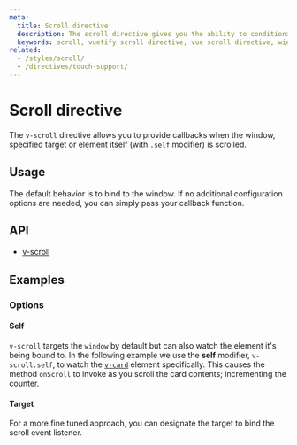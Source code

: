 ```yaml
---
meta:
  title: Scroll directive
  description: The scroll directive gives you the ability to conditionally invoke methods when the screen or an element are scrolled.
  keywords: scroll, vuetify scroll directive, vue scroll directive, window scroll directive
related:
  - /styles/scroll/
  - /directives/touch-support/
---
```


# Scroll directive

The `v-scroll` directive allows you to provide callbacks when the window, specified target or element itself (with `.self` modifier) is scrolled.

<entry-ad />

## Usage

The default behavior is to bind to the window. If no additional configuration options are needed, you can simply pass your callback function.

<example file="v-scroll/usage" />

## API

- [v-scroll](/api/v-scroll)

## Examples

### Options

#### Self

`v-scroll` targets the `window` by default but can also watch the element it's being bound to. In the following example we use the **self** modifier, `v-scroll.self`, to watch the [`v-card`](/components/cards) element specifically. This causes the method `onScroll` to invoke as you scroll the card contents; incrementing the counter.

<example file="v-scroll/option-self" />

#### Target

For a more fine tuned approach, you can designate the target to bind the scroll event listener.

<example file="v-scroll/option-target" />

<backmatter />
